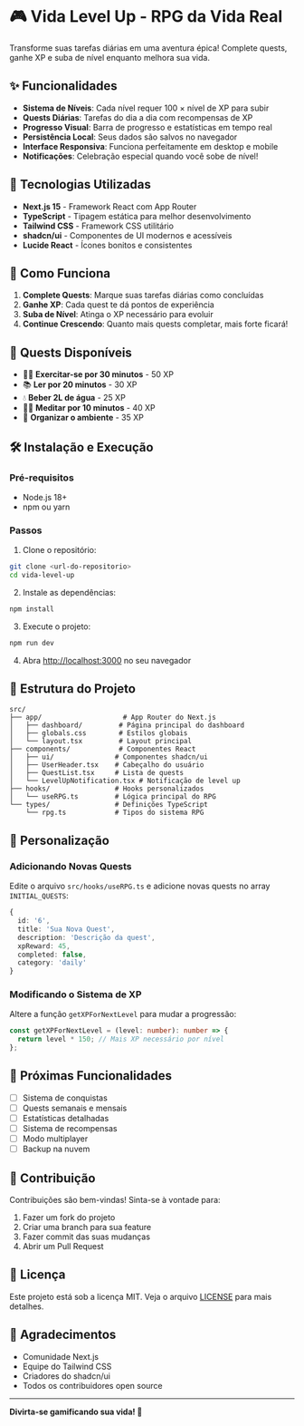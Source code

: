 # 🎮 Vida Level Up - RPG da Vida Real

Transforme suas tarefas diárias em uma aventura épica! Complete quests, ganhe XP e suba de nível enquanto melhora sua vida.

## ✨ Funcionalidades

- **Sistema de Níveis**: Cada nível requer 100 × nível de XP para subir
- **Quests Diárias**: Tarefas do dia a dia com recompensas de XP
- **Progresso Visual**: Barra de progresso e estatísticas em tempo real
- **Persistência Local**: Seus dados são salvos no navegador
- **Interface Responsiva**: Funciona perfeitamente em desktop e mobile
- **Notificações**: Celebração especial quando você sobe de nível!

## 🚀 Tecnologias Utilizadas

- **Next.js 15** - Framework React com App Router
- **TypeScript** - Tipagem estática para melhor desenvolvimento
- **Tailwind CSS** - Framework CSS utilitário
- **shadcn/ui** - Componentes de UI modernos e acessíveis
- **Lucide React** - Ícones bonitos e consistentes

## 🎯 Como Funciona

1. **Complete Quests**: Marque suas tarefas diárias como concluídas
2. **Ganhe XP**: Cada quest te dá pontos de experiência
3. **Suba de Nível**: Atinga o XP necessário para evoluir
4. **Continue Crescendo**: Quanto mais quests completar, mais forte ficará!

## 📱 Quests Disponíveis

- 🏃‍♂️ **Exercitar-se por 30 minutos** - 50 XP
- 📚 **Ler por 20 minutos** - 30 XP
- 💧 **Beber 2L de água** - 25 XP
- 🧘‍♀️ **Meditar por 10 minutos** - 40 XP
- 🧹 **Organizar o ambiente** - 35 XP

## 🛠️ Instalação e Execução

### Pré-requisitos
- Node.js 18+ 
- npm ou yarn

### Passos
1. Clone o repositório:
```bash
git clone <url-do-repositorio>
cd vida-level-up
```

2. Instale as dependências:
```bash
npm install
```

3. Execute o projeto:
```bash
npm run dev
```

4. Abra [http://localhost:3000](http://localhost:3000) no seu navegador

## 📁 Estrutura do Projeto

```
src/
├── app/                    # App Router do Next.js
│   ├── dashboard/         # Página principal do dashboard
│   ├── globals.css        # Estilos globais
│   └── layout.tsx         # Layout principal
├── components/            # Componentes React
│   ├── ui/               # Componentes shadcn/ui
│   ├── UserHeader.tsx    # Cabeçalho do usuário
│   ├── QuestList.tsx     # Lista de quests
│   └── LevelUpNotification.tsx # Notificação de level up
├── hooks/                # Hooks personalizados
│   └── useRPG.ts         # Lógica principal do RPG
└── types/                # Definições TypeScript
    └── rpg.ts            # Tipos do sistema RPG
```

## 🎨 Personalização

### Adicionando Novas Quests
Edite o arquivo `src/hooks/useRPG.ts` e adicione novas quests no array `INITIAL_QUESTS`:

```typescript
{
  id: '6',
  title: 'Sua Nova Quest',
  description: 'Descrição da quest',
  xpReward: 45,
  completed: false,
  category: 'daily'
}
```

### Modificando o Sistema de XP
Altere a função `getXPForNextLevel` para mudar a progressão:

```typescript
const getXPForNextLevel = (level: number): number => {
  return level * 150; // Mais XP necessário por nível
};
```

## 🔮 Próximas Funcionalidades

- [ ] Sistema de conquistas
- [ ] Quests semanais e mensais
- [ ] Estatísticas detalhadas
- [ ] Sistema de recompensas
- [ ] Modo multiplayer
- [ ] Backup na nuvem

## 🤝 Contribuição

Contribuições são bem-vindas! Sinta-se à vontade para:

1. Fazer um fork do projeto
2. Criar uma branch para sua feature
3. Fazer commit das suas mudanças
4. Abrir um Pull Request

## 📄 Licença

Este projeto está sob a licença MIT. Veja o arquivo [LICENSE](LICENSE) para mais detalhes.

## 🙏 Agradecimentos

- Comunidade Next.js
- Equipe do Tailwind CSS
- Criadores do shadcn/ui
- Todos os contribuidores open source

---

**Divirta-se gamificando sua vida! 🎉**
